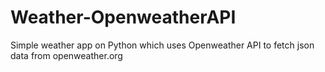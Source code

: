# Weather-OpenweatherAPI
Simple weather app on Python which uses Openweather API to fetch json data from openweather.org
